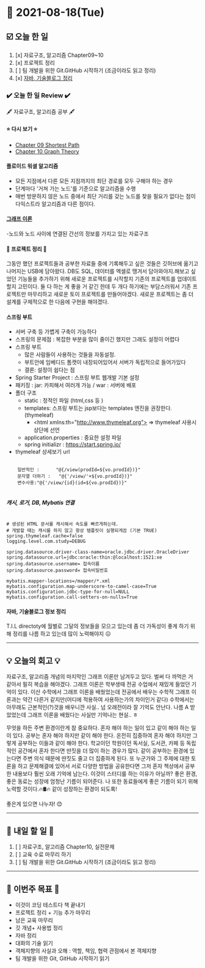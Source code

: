 # 📆 2021-08-18(Tue)
## ☑️ 오늘 한 일
1. [x] 자료구조, 알고리즘 Chapter09~10
2. [x] 프로젝트 정리
3. [ ] 팀 개발을 위한 Git.GitHub 시작하기 (조금이라도 읽고 정리)
4. [x] [자바, 기술블로그 정리](https://github.com/Kyuwon53/TIL/blob/main/202108/202108-INFO.md) 

### ✔️ 오늘 한 일 Review ✔️
🖋️ 자료구조, 알고리즘 공부 🖋️
#### ⭐ 다시 보기 ⭐
- [Chapter 09 Shortest Path](https://github.com/Kyuwon53/Python-algorithm/tree/main/Chapther09ShortestPath)
- [Chapter 10 Graph Theory](https://github.com/Kyuwon53/Python-algorithm/tree/main/Chapther10-Graph_Theory)

#### 플로이드 워셜 알고리즘
- 모든 지점에서 다른 모든 지점까지의 최단 경로를 모두 구해야 하는 경우
- 단계마다 '거쳐 가는 노드'를 기준으로 알고리즘을 수행
- 매번 방문하지 않은 노드 중에서 최단 거리를 갖는 노드를 찾을 필요가 없다는 점이 다익스트라 알고리즘과 다른 점이다.
#### [그래프 이론](https://github.com/Kyuwon53/Python-algorithm/tree/main/Chapther10-Graph_Theory)
-노드와 노드 사이에 연결된 간선의 정보를 가지고 있는 자료구조

#### 🔖 프로젝트 정리 🔖   
그동안 했던 프로젝트들과 공부한 자료들 중에 기록해두고 싶은 것들은 깃허브에 옮기고 나머지는 USB에 담아왔다. DB도 SQL, 데이터를 엑셀로 땡겨서 담아와야지.해보고 싶었던 기능들을 추가하기 위해 새로운 프로젝트를 시작할지 기존의 프로젝트를 업데이트할지 고민이다. 둘 다 하는 게 좋을 거 같긴 한데 두 개다 하기에는 부담스러워서 기존 프로젝트만 마무리하고 새로운 토이 프로젝트를 만들어야겠다. 새로운 프로젝트는 좀 더 설계를 구체적으로 한 다음에 구현을 해야겠다.

#### 스프링 부트 
- 서버 구축 등 가볍게 구축이 가능하다
- 스프링의 문제점 : 복잡한 부분을 많이 줄이긴 했지만 그래도 설정이 어렵다
- 스프링 부트 
   -  많은 사람들이 사용하는 것들을 자동설정. 
   - 부트안에 임베디드 톰캣이 내장되어있어서 서버가 독립적으로 들어가있다
   - 결론: 설정이 쉽다는 점
- Spring Starter Project : 스프링 부트 웹개발 기본 설정 
- 패키징 : jar: 카피해서 여러개 가능 / war : 서버에 배포 
- 폴더 구조
   - static : 정적인 파일 (html,css 등 )
   - templates:  스프링 부트는 jsp보다는 templates 엔진을 권장한다.(thymeleaf)
       - \<html xmlns:th="http://www.thymeleaf.org"> => thymeleaf 사용시 상단에 선언 
   - application.properties : 중요한 설정 파일 
   - spring initializr : https://start.spring.io/
- thymeleaf 상세보기 url 
<pre><code>
    일반적인 : 		"@{/view(prodId=${vo.prodId})}"
    문자열 더하기 :	"@{'/view/'+${vo.prodId})}" 
    변수사용:"@{'/view/{id}(id=${vo.prodId})}"
   </code></pre>
##### 캐시, 로거, DB, Mybatis 연결

<pre><code>
# 생성된 HTML 문서를 캐시해서 속도를 빠르게하는데.
# 개발할 때는 캐시를 하지 않고 항상 템플릿이 실행되게끔 (기본 TRUE) 
spring.thymeleaf.cache=false
logging.level.com.study=DEBUG

spring.datasource.driver-class-name=oracle.jdbc.driver.OracleDriver
spring.datasource.url=jdbc:oracle:thin:@localhost:1521:xe
spring.datasource.username= 접속이름
spring.datasource.password= 접속비밀번호

mybatis.mapper-locations=/mapper/*.xml
mybatis.configuration.map-underscore-to-camel-case=True
mybatis.configuration.jdbc-type-for-null=NULL
mybatis.configuration.call-setters-on-nulls=True
</code></pre>


#### 자바, 기술블로그 정보 정리 
T.I.L directoty에 월별로 그달의 정보들을 모으고 있는데 좀 더 가독성이 좋게 하기 위해 정리를 나름 하고 있는데 많이 노력해야지 😖

***

## 💡 오늘의 회고 💡
자료구조, 알고리즘 개념의 마지막인 그래프 이론만 남겨두고 있다. 벌써 다 까먹은 거 같아서 필히 복습을 해야겠다. 그래프 이론은 학부생때 전공 수업에서 재밌게 들었던 기억이 있다. 이산 수학에서 그래프 이론을 배웠었는데 전공에서 배우는 수학적 그래프 이론과는 약간 다른거 같지만(어디에 적용하여 사용하는가의 차이인거 같다) 수학에서는 아무래도 근본적인(?)것을 배우니깐 사실.. 넘 오래전이라 잘 기억도 안난다. 나름 A 받았었는데 그래프 이론을 배웠다는 사실만 기억나는 현실.. ㅎ 

무엇을 하든 주변 환경이란게 참 중요하다. 혼자 해야 하는 일이 있고 같이 해야 하는 일이 있다. 공부는 혼자 해야 하지만 같이 해야 한다. 온전히 집중하여 혼자 해야 하지만 그렇게 공부하는 이들과 같이 해야 한다. 학교이던 학원이던 독서실, 도서관, 카페 등 독립적인 공간에서 혼자 한다면 딴짓을 더 많이 하는 경우가 많다. 같이 공부하는 환경에 있는다면 주변 의식 때문에 딴짓도 줄고 더 집중하게 된다. 또 누군가와 그 주제에 대한 토론을 하고 문제해결에 있어서 서로 다양한 방법을 공유한다면 그저 혼자 책상에서 공부한 내용보다 훨씬 오래 기억에 남는다. 이것이 스터디를 하는 이유가 아닐까? 좋은 환경, 좋은 동료는 성장에 엄청난 기름이 되어준다. 나 또한 동료들에게 좋은 기름이 되기 위해 노력할 것이다.🔥🛢️🔥 같이 성장하는 환경이 되도록! 

좋은게 있으면 나누자! 😊
***

## 🎯 내일 할 일 🎯
1. [ ] 자료구조, 알고리즘 Chapter10, 실전문제
2. [ ] 교육 수료 마무리 하기 
3. [ ] 팀 개발을 위한 Git.GitHub 시작하기 (조금이라도 읽고 정리)

***
## 🏁 이번주 목표 🏁
 - 이것이 코딩 테스트다 책 끝내기
 - 프로젝트 정리 + 기능 추가 마무리
 - 남은 교육 마무리
 - 깃 개념+ 사용법 정리
 - 자바 정리
 - 대화의 기술 읽기
 - 객체지향의 사실과 오해 : 역할, 책임, 협력 관점에서 본 객체지향
 - 팀 개발을 위한 Git, GitHub 시작하기 읽기
